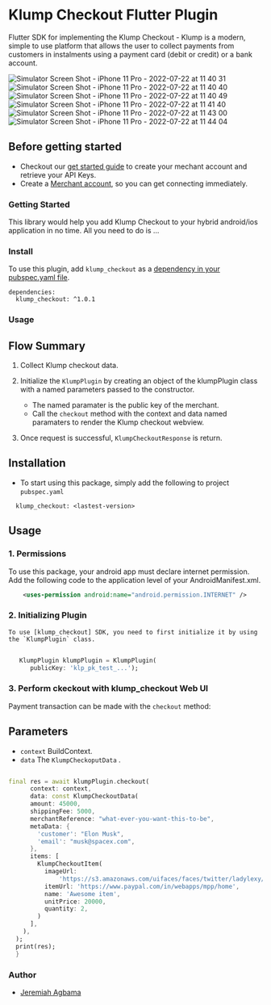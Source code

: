 # Klump Checkout Flutter Plugin


Flutter SDK for implementing the Klump Checkout - Klump is a modern, simple to use platform that allows the user to collect payments from customers in instalments using a payment card (debit or credit) or a bank account.

![Simulator Screen Shot - iPhone 11 Pro - 2022-07-22 at 11 40 31](https://user-images.githubusercontent.com/34801232/180447659-e002e64c-a9f8-4a0e-819a-bfdb1773309e.png)
![Simulator Screen Shot - iPhone 11 Pro - 2022-07-22 at 11 40 40](https://user-images.githubusercontent.com/34801232/180447623-b03b6aaf-ce37-486b-ad6a-aecd4a7d7de9.png)
![Simulator Screen Shot - iPhone 11 Pro - 2022-07-22 at 11 40 49](https://user-images.githubusercontent.com/34801232/180447702-fd6f4083-546b-4304-961a-02edf03893e6.png)
![Simulator Screen Shot - iPhone 11 Pro - 2022-07-22 at 11 41 40](https://user-images.githubusercontent.com/34801232/180447738-43a6517b-3c06-4436-a5e3-e735a5c16b39.png)
![Simulator Screen Shot - iPhone 11 Pro - 2022-07-22 at 11 43 00](https://user-images.githubusercontent.com/34801232/180447750-88307cac-eff9-45e8-8e0a-4a34660ec11a.png)
![Simulator Screen Shot - iPhone 11 Pro - 2022-07-22 at 11 44 04](https://user-images.githubusercontent.com/34801232/180447765-74e01f2b-a8d0-43e8-9c73-dcd8bdd245f5.png)


## Before getting started
- Checkout our [get started guide](https://docs.useklump.com/docs/intro-to-klump) to create your mechant account and retrieve your API Keys.
- Create a [Merchant account](https://docs.useklump.com/docs/intro-to-klump), so you can get connecting immediately. 

### Getting Started
This library would help you add Klump Checkout to your hybrid android/ios application in no time. All you need to do is ...

### Install
To use this plugin, add `klump_checkout` as a [dependency in your pubspec.yaml file](https://flutter.io/platform-plugins/).
```pub
dependencies:
  klump_checkout: ^1.0.1
```

### Usage

## Flow Summary

1. Collect Klump checkout data. 
	
2. Initialize the `KlumpPlugin` by creating an object of the klumpPlugin class with a named parameters passed to the constructor.
	- The named paramater is the public key of the merchant.
	- Call the `checkout` method with the context and data named paramaters  to render the Klump checkout webview.

3. Once request is successful,  `KlumpCheckoutResponse` is return.


## Installation
- To start using this package, simply add the following to project `pubspec.yaml`

```
  klump_checkout: <lastest-version>
```

## Usage

### 1. Permissions
To use this package, your android app must declare internet permission. Add the following code to the application level of your AndroidManifest.xml.

```xml
	<uses-permission android:name="android.permission.INTERNET" />
```

### 2. Initializing Plugin
	To use [klump_checkout] SDK, you need to first initialize it by using the `KlumpPlugin` class.
	
```dart

   KlumpPlugin klumpPlugin = KlumpPlugin(
      publicKey: 'klp_pk_test_...');

```

### 3. Perform ckeckout with klump_checkout Web UI
Payment transaction can be made with the `checkout` method: 
## Parameters
- `context` BuildContext.
- `data` The `KlumpCheckoputData` . 

	
```dart

final res = await klumpPlugin.checkout(
      context: context,
      data: const KlumpCheckoutData(
      amount: 45000,
      shippingFee: 5000,
      merchantReference: "what-ever-you-want-this-to-be",
      metaData: {
        'customer': "Elon Musk",
        'email': "musk@spacex.com",
      },
      items: [
        KlumpCheckoutItem(
          imageUrl:
              'https://s3.amazonaws.com/uifaces/faces/twitter/ladylexy/128.jpg',
          itemUrl: 'https://www.paypal.com/in/webapps/mpp/home',
          name: 'Awesome item',
          unitPrice: 20000,
          quantity: 2,
        )
      ],
    ),
  );
  print(res);
  }
```

### Author
- [Jeremiah Agbama](https://www.linkedin.com/in/jeremiah-agbama-168653161/)
